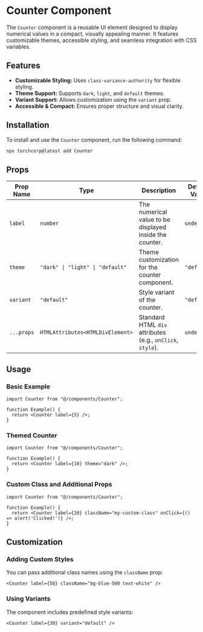 # Counter Component

The `Counter` component is a reusable UI element designed to display numerical values in a compact, visually appealing manner. It features customizable themes, accessible styling, and seamless integration with CSS variables.

## Features

- **Customizable Styling:** Uses `class-variance-authority` for flexible styling.
- **Theme Support:** Supports `dark`, `light`, and `default` themes.
- **Variant Support:** Allows customization using the `variant` prop.
- **Accessible & Compact:** Ensures proper structure and visual clarity.

## Installation

To install and use the `Counter` component, run the following command:

```bash
npx torchcorp@latest add Counter
```

## Props

| Prop Name  | Type                                      | Description                                                   | Default Value |
|------------|-------------------------------------------|---------------------------------------------------------------|---------------|
| `label`    | `number`                                 | The numerical value to be displayed inside the counter.      | `undefined`   |
| `theme`    | `"dark" \| "light" \| "default"`         | Theme customization for the counter component.               | `"default"`   |
| `variant`  | `"default"`                              | Style variant of the counter.                                | `"default"`   |
| `...props` | `HTMLAttributes<HTMLDivElement>`         | Standard HTML `div` attributes (e.g., `onClick`, `style`).   | `undefined`   |

## Usage

### Basic Example

```tsx
import Counter from "@/components/Counter";

function Example() {
  return <Counter label={5} />;
}
```

### Themed Counter

```tsx
import Counter from "@/components/Counter";

function Example() {
  return <Counter label={10} theme="dark" />;
}
```

### Custom Class and Additional Props

```tsx
import Counter from "@/components/Counter";

function Example() {
  return <Counter label={20} className="my-custom-class" onClick={() => alert('Clicked!')} />;
}
```

## Customization

### Adding Custom Styles

You can pass additional class names using the `className` prop:

```tsx
<Counter label={50} className="bg-blue-500 text-white" />
```

### Using Variants

The component includes predefined style variants:

```tsx
<Counter label={30} variant="default" />
```
